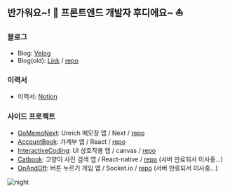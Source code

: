 ## 반가워요~! 👋 프론트엔드 개발자 후디에요~ ⛵️

### 블로그
- Blog: [Velog](https://velog.io/@goyoung2)
- Blog(old): [Link](https://imki123.github.io) /  [repo](https://github.com/imki123/imki123.github.io)

### 이력서
- 이력서: [Notion](https://goyoung2.notion.site/Hoodie-da631f0a1bec426ab4c36c0aa41e4b15)   

### 사이드 프로젝트

- [GoMemoNext](https://imki123.github.io/go-memo-next): Unrich 메모장 앱 / Next /  [repo](https://github.com/imki123/go-memo-next)
- [AccountBook](https://imki123.github.io/account-book): 가계부 앱 / React /   [repo](https://github.com/imki123/account-book)
- [InteractiveCoding](https://imki123.github.io/interactive_coding): UI 상호작용 앱 / canvas / [repo](https://github.com/imki123/interactive_coding)
- [Catbook](https://imki123.github.io/catbook): 고양이 사진 검색 앱 / React-native / [repo](https://github.com/imki123/catbook) (서버 만료되서 이사중...)
- [OnAndOff](https://imki123.github.io/onandoff): 버튼 누르기 게임 앱 / Socket.io /   [repo](https://github.com/imki123/onandoff) (서버 만료되서 이사중...)



![night](https://imki123.github.io/interactive_coding/images/night.jpg)
<!--
- Resume(old) : [[Link]](https://imki123.github.io/resume.pdf)
**imki123/imki123** is a ✨ _special_ ✨ repository because its `README.md` (this file) appears on your GitHub profile.

Here are some ideas to get you started:
- Looking for a nice company 🔭🤔
- 🔭 I’m currently working on ...
- 🌱 I’m currently learning ...
- 👯 I’m looking to collaborate on ...
- 🤔 I’m looking for help with ...
- 💬 Ask me about ...
- 📫 How to reach me: ...
- 😄 Pronouns: ...
- ⚡ Fun fact: ...
-->
